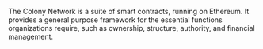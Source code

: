 The Colony Network is a suite of smart contracts, running on Ethereum. It provides a general purpose framework for the essential functions organizations require, such as ownership, structure, authority, and financial management.